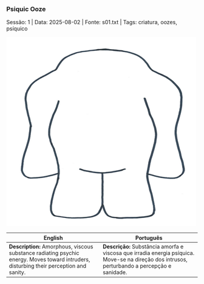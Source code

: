 ### Psiquic Ooze

Sessão: 1 | Data: 2025-08-02 | Fonte: s01.txt | Tags: criatura, oozes, psíquico

![Psiquic Ooze](../../../assets/monsters/monster_blank.png)

| English | Português |
|---------|-----------|
| **Description:** Amorphous, viscous substance radiating psychic energy. Moves toward intruders, disturbing their perception and sanity. | **Descrição:** Substância amorfa e viscosa que irradia energia psíquica. Move-se na direção dos intrusos, perturbando a percepção e sanidade. |


















